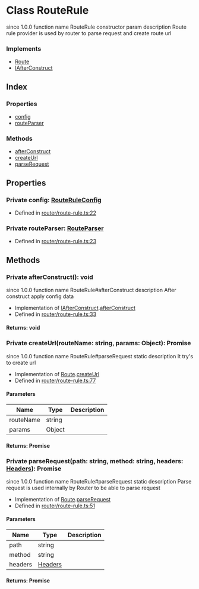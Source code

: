 # Class RouteRule
 since 1.0.0 function  name RouteRule constructor 
 param 
 description 
Route rule provider is used by router to parse request and create route url


### Implements
* [Route](../interfaces/_interfaces_iroute_.route.md)
* [IAfterConstruct](../interfaces/_interfaces_iprovider_.iafterconstruct.md)

## Index

### Properties
* [config](_router_route_rule_.routerule.md#config)
* [routeParser](_router_route_rule_.routerule.md#routeparser)

### Methods
* [afterConstruct](_router_route_rule_.routerule.md#afterconstruct)
* [createUrl](_router_route_rule_.routerule.md#createurl)
* [parseRequest](_router_route_rule_.routerule.md#parserequest)

## Properties

### Private config: [RouteRuleConfig](../interfaces/_interfaces_iroute_.routeruleconfig.md)

* Defined in [router/route-rule.ts:22](https://github.com/igorzg/typeix/blob/master/src/router/route-rule.ts#L22)


### Private routeParser: [RouteParser](_router_route_parser_.routeparser.md)

* Defined in [router/route-rule.ts:23](https://github.com/igorzg/typeix/blob/master/src/router/route-rule.ts#L23)


## Methods

### Private afterConstruct(): void
 since 1.0.0 function  name RouteRule#afterConstruct description 
After construct apply config data
  
* Implementation of [IAfterConstruct](../interfaces/_interfaces_iprovider_.iafterconstruct.md).[afterConstruct](../interfaces/_interfaces_iprovider_.iafterconstruct.md#afterconstruct)
* Defined in [router/route-rule.ts:33](https://github.com/igorzg/typeix/blob/master/src/router/route-rule.ts#L33)

#### Returns: void

### Private createUrl(routeName: string, params: Object): Promise
 since 1.0.0 function  name RouteRule#parseRequest static 
 description 
It try's to create url
  
* Implementation of [Route](../interfaces/_interfaces_iroute_.route.md).[createUrl](../interfaces/_interfaces_iroute_.route.md#createurl)
* Defined in [router/route-rule.ts:77](https://github.com/igorzg/typeix/blob/master/src/router/route-rule.ts#L77)


#### Parameters

| Name | Type | Description |
| ---- | ---- | ---- |
| routeName | string|  |
| params | Object|  |

#### Returns: Promise

### Private parseRequest(path: string, method: string, headers: [Headers](../interfaces/_interfaces_iroute_.headers.md)): Promise
 since 1.0.0 function  name RouteRule#parseRequest static 
 description 
Parse request is used internally by Router to be able to parse request
  
* Implementation of [Route](../interfaces/_interfaces_iroute_.route.md).[parseRequest](../interfaces/_interfaces_iroute_.route.md#parserequest)
* Defined in [router/route-rule.ts:51](https://github.com/igorzg/typeix/blob/master/src/router/route-rule.ts#L51)


#### Parameters

| Name | Type | Description |
| ---- | ---- | ---- |
| path | string|  |
| method | string|  |
| headers | [Headers](../interfaces/_interfaces_iroute_.headers.md)|  |

#### Returns: Promise


